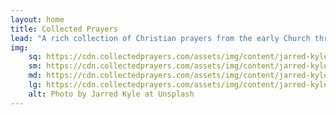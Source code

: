 ```yaml
---
layout: home
title: Collected Prayers
lead: "A rich collection of Christian prayers from the early Church through today."
img:
    sq: https://cdn.collectedprayers.com/assets/img/content/jarred-kyle-spfzDuwHlgA-unsplash-sq.webp
    sm: https://cdn.collectedprayers.com/assets/img/content/jarred-kyle-spfzDuwHlgA-unsplash-sm.webp
    md: https://cdn.collectedprayers.com/assets/img/content/jarred-kyle-spfzDuwHlgA-unsplash-sm.webp
    lg: https://cdn.collectedprayers.com/assets/img/content/jarred-kyle-spfzDuwHlgA-unsplash-lg.webp
    alt: Photo by Jarred Kyle at Unsplash
---
```

